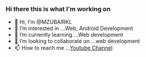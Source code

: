 ### Hi there this is what I'm working on

- 👋 Hi, I’m @MZUBAIRKL
- 👀 I’m interested in ...Web, Android Development
- 🌱 I’m currently learning ...Web development
- 💞️ I’m looking to collaborate on ...web development
- 📫 How to reach me ...[Youtube Channel](https://www.youtube.com/c/TopicFactoryUrdu)

<!---
MZUBAIRKL/MZUBAIRKL is a ✨ special ✨ repository because its `README.md` (this file) appears on your GitHub profile.
You can click the Preview link to take a look at your changes.
--->
